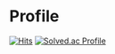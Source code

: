 # Profile
[![Hits](https://hits.seeyoufarm.com/api/count/incr/badge.svg?url=https%3A%2F%2Fgithub.com%2Fhaesoo9410&count_bg=%23EB8B10&title_bg=%23684327&icon=&icon_color=%23E7E7E7&title=VISIT&edge_flat=false)](https://github.com/woorym)
[![Solved.ac Profile](http://mazassumnida.wtf/api/generate_badge?boj=woorym)](https://solved.ac/woorym)
